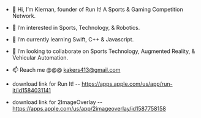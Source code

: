 - 👋 Hi, I’m Kiernan, founder of Run It! A Sports & Gaming Competition Network.
- 👀 I’m interested in Sports, Technology, & Robotics.
- 🌱 I’m currently learning Swift, C++ & Javascript.
- 💞️ I’m looking to collaborate on Sports Technology, Augmented Reality, & Vehicular Automation.
- 📫 Reach me @@@ kakers413@gmail.com

- download link for Run It! -- https://apps.apple.com/us/app/run-it/id1584031141
- download link for 2ImageOverlay -- https://apps.apple.com/us/app/2imageoverlay/id1587758158
